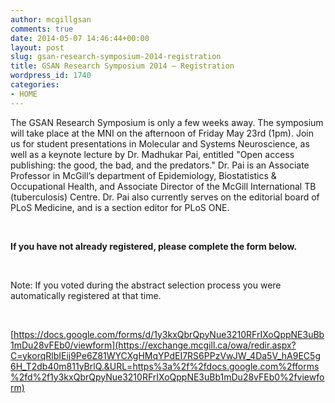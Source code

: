 ```yaml
---
author: mcgillgsan
comments: true
date: 2014-05-07 14:46:44+00:00
layout: post
slug: gsan-research-symposium-2014-registration
title: GSAN Research Symposium 2014 – Registration
wordpress_id: 1740
categories:
- HOME
---
```


The GSAN Research Symposium is only a few weeks away. The symposium will take place at the MNI on the afternoon of Friday May 23rd (1pm). Join us for student presentations in Molecular and Systems Neuroscience, as well as a keynote lecture by Dr. Madhukar Pai, entitled "Open access publishing: the good, the bad, and the predators." Dr. Pai is an Associate Professor in McGill’s department of Epidemiology, Biostatistics & Occupational Health, and Associate Director of the McGill International TB (tuberculosis) Centre. Dr. Pai also currently serves on the editorial board of PLoS Medicine, and is a section editor for PLoS ONE.





 





**If you have not already registered, please complete the form below.**





 





Note: If you voted during the abstract selection process you were automatically registered at that time.





 





[https://docs.google.com/forms/d/1y3kxQbrQpyNue3210RFrIXoQppNE3uBb1mDu28vFEb0/viewform](https://exchange.mcgill.ca/owa/redir.aspx?C=ykorqRlbIEij9Pe6Z81WYCXgHMqYPdEI7RS6PPzVwJW_4Da5V_hA9EC5g6H_T2db40m811yBrlQ.&URL=https%3a%2f%2fdocs.google.com%2fforms%2fd%2f1y3kxQbrQpyNue3210RFrIXoQppNE3uBb1mDu28vFEb0%2fviewform)



 
